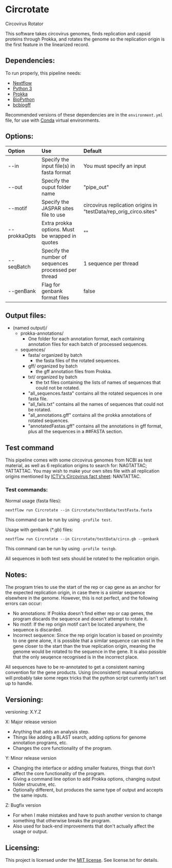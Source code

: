 # Circrotate
Circovirus Rotator

This software takes circovirus genomes, finds replication and capsid proteins through Prokka, and rotates the genome so the replication origin is the first feature in the linearized record.

## Dependencies:
To run properly, this pipeline needs:
 * [Nextflow](https://www.nextflow.io/)
 * [Python 3](https://www.python.org/downloads/)
 * [Prokka](https://github.com/tseemann/prokka)
 * [BioPython](https://biopython.org/)
 * [bcbiogff](https://github.com/chapmanb/bcbb/tree/master/gff)

Recommended versions of these dependencies are in the ```environment.yml``` file, for use with [Conda](https://docs.conda.io/en/latest/) virtual environments.

## Options:
| Option       | Use                                                  | Default                                                           |
|:-------------|:-----------------------------------------------------|:------------------------------------------------------------------|
| --in         | Specify the input file(s) in fasta format            | You must specify an input                                         |
| --out        | Specify the ouput folder name                        | "pipe_out"                                                        |
| --motif      | Specify the JASPAR sites file to use                 | circovirus replication origins in "testData/rep_orig_circo.sites" |
| --prokkaOpts | Extra prokka options. Must be wrapped in quotes      | ""                                                                |
| --seqBatch   | Specify the number of sequences processed per thread | 1 sequence per thread                                             |
| --genBank    | Flag for genbank format files                        | false                                                             |

## Output files:
* (named output)/
	* prokka-annotations/
		* One folder for each annotation format, each containing annotation files for each batch of processed sequences.
	* sequences/
		* fasta/ organized by batch
			* the fasta files of the rotated sequences.
		* gff/ organized by batch
			* the gff annotation files from Prokka.
		* txt/ organized by batch
			* the txt files containing the lists of names of sequences that could not be rotated.
		* "all_sequences.fasta" contains all the rotated sequences in one fasta file.
		* "all_fails.txt" contains all the names of sequences that could not be rotated.
		* "all_annotations.gff" contains all the prokka annotations of rotated sequences.
		* "annotatedFastas.gff" contains all the annotations in gff format, plus all the sequences in a ##FASTA section.

## Test command
This pipeline comes with some circovirus genomes from NCBI as test material, as well as 6 replication origins to search for: NAGTATTAC; YATTATTAC. You may wish to make your own sites file with all replication origins mentioned by [ICTV's Circovirus fact sheet](https://talk.ictvonline.org/ictv-reports/ictv_online_report/ssdna-viruses/w/circoviridae/659/genus-circovirus): NANTATTAC.

### Test commands:
Normal usage (fasta files):
```
nextflow run Circrotate --in Circrotate/testData/testFasta.fasta
```
This command can be run by using ```-profile test```.

Usage with genbank (\*.gb) files:
```
nextflow run Circrotate --in Circrotate/testData/circo.gb --genbank
```
This command can be run by using ```-profile testgb```.

All sequences in both test sets should be rotated to the replication origin.

## Notes:
The program tries to use the start of the rep or cap gene as an anchor for the expected replication origin, in case there is a siimlar sequence elsewhere in the genome. However, this is not perfect, and the following errors can occur:

- No annotations:
If Prokka doesn't find either rep or cap genes, the program discards the sequence and doesn't attempt to rotate it.
- No motif:
If the rep origin motif can't be located anywhere, the sequence is discarded.
- Incorrect sequence:
Since the rep origin location is based on proximity to one gene alone, it is possible that a similar sequence can exist in the gene closer to the start than the true replication origin, meaning the genome would be rotated to the sequence in the gene. It is also possible that the only seuqence recognised is in the incorrect place.

All sequences have to be re-annotated to get a consistent naming convention for the gene products. Using (inconsistent) manual annotations will probably take some regex tricks that the python script currently isn't set up to handle.

## Versioning:

versioning: X.Y.Z

X: Major release version
  - Anything that adds an analysis step.
  - Things like adding a BLAST search, adding options for genome annotation programs, etc.
  - Changes the core functionality of the program.

Y: Minor release version
  - Changing the interface or adding smaller features, things that don't affect the core functionality of the program.
  - Giving a command line option to add Prokka options, changing output folder strucutre, etc.
  - Optionally different, but produces the same type of output and accepts the same inputs.

Z: Bugfix version
  - For when I make mistakes and have to push another version to change something that otherwise breaks the program.
  - Also used for back-end improvements that don't actually affect the usage or output.

## Licensing:

This project is licensed under the [MIT license](https://opensource.org/licenses/MIT). See license.txt for details.